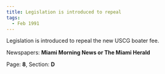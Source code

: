 ```yaml
---  
title: Legislation is introduced to repeal  
tags:  
  - Feb 1991  
---  
```

  
Legislation is introduced to repeal the new USCG boater fee.  
  
Newspapers: **Miami Morning News or The Miami Herald**  
  
Page: **8**, Section: **D** 
